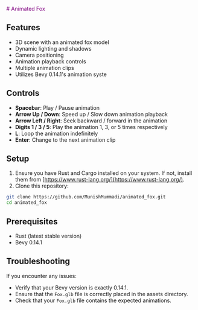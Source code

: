 <span style="color:purple"># Animated Fox</span>

## Features

- 3D scene with an animated fox model
- Dynamic lighting and shadows
- Camera positioning
- Animation playback controls
- Multiple animation clips
- Utilizes Bevy 0.14.1's animation syste

## Controls

- **Spacebar**: Play / Pause animation
- **Arrow Up / Down**: Speed up / Slow down animation playback
- **Arrow Left / Right**: Seek backward / forward in the animation
- **Digits 1 / 3 / 5**: Play the animation 1, 3, or 5 times respectively
- **L**: Loop the animation indefinitely
- **Enter**: Change to the next animation clip

## Setup

1. Ensure you have Rust and Cargo installed on your system. If not, install them from [https://www.rust-lang.org/](https://www.rust-lang.org/).
2. Clone this repository:
```bash
git clone https://github.com/MunishMummadi/animated_fox.git
cd animated_fox
```
## Prerequisites

- Rust (latest stable version)
- Bevy 0.14.1

## Troubleshooting

If you encounter any issues:
- Verify that your Bevy version is exactly 0.14.1.
- Ensure that the `Fox.glb` file is correctly placed in the assets directory.
- Check that your `Fox.glb` file contains the expected animations.
